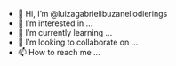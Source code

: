 - 👋 Hi, I’m @luizagabrielibuzanellodierings
- 👀 I’m interested in ...
- 🌱 I’m currently learning ...
- 💞️ I’m looking to collaborate on ...
- 📫 How to reach me ...

<!---
luizagabrielibuzanellodierings/luizagabrielibuzanellodierings is a ✨ special ✨ repository because its `README.md` (this file) appears on your GitHub profile.
You can click the Preview link to take a look at your changes.
--->

